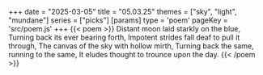 +++
date = "2025-03-05"
title = "05.03.25"
themes = ["sky", "light", "mundane"]
series = ["picks"]
[params]
  type = 'poem'
  pageKey = 'src/poem.js'
+++
{{< poem >}}
Distant moon laid starkly on the blue,
Turning back its ever bearing forth,
Impotent strides fall deaf to pull it through,
The canvas of the sky with hollow mirth,
Turning back the same, running to the same,
It eludes thought to trounce upon the day.
{{< /poem >}}
